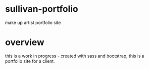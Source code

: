 # sullivan-portfolio
make up artist portfolio site

# overview
this is a work in progress - created with sass and bootstrap, this is a portfolio site for a client.
